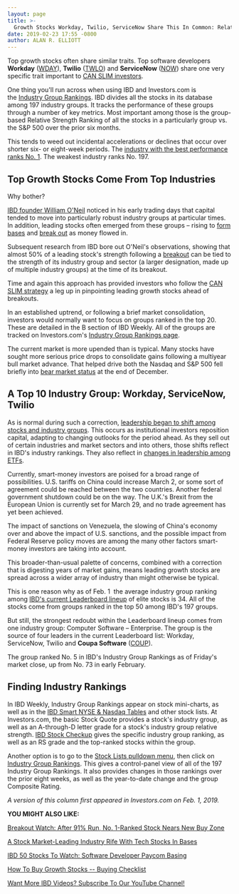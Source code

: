 ```yaml
---
layout: page
title: >-
  Growth Stocks Workday, Twilio, ServiceNow Share This In Common: Relative Strength
date: 2019-02-23 17:55 -0800
author: ALAN R. ELLIOTT
---
```





Top growth stocks often share similar traits. Top software developers **Workday** ([WDAY](https://research.investors.com/quote.aspx?symbol=WDAY)), **Twilio** ([TWLO](https://research.investors.com/quote.aspx?symbol=TWLO)) and **ServiceNow** ([NOW](https://research.investors.com/quote.aspx?symbol=NOW)) share one very specific trait important to [CAN SLIM investors](https://www.investors.com/ibd-university/can-slim/).




One thing you'll run across when using IBD and Investors.com is the [Industry Group Rankings](https://www.investors.com/research/ibd-industry-themes/stock-market-tech-stocks/). IBD divides all the stocks in its database among 197 industry groups. It tracks the performance of these groups through a number of key metrics. Most important among those is the group-based Relative Strength Ranking of all the stocks in a particularly group vs. the S&P 500 over the prior six months.


This tends to weed out incidental accelerations or declines that occur over shorter six- or eight-week periods. The [industry with the best performance ranks No. 1](https://www.investors.com/data-tables/industry-group-rankings-jan-29-2019/). The weakest industry ranks No. 197.


Top Growth Stocks Come From Top Industries
------------------------------------------


Why bother?


[IBD founder William O'Neil](https://www.investors.com/news/management/leaders-and-success/bill-oneil-ibd-founder-and-stock-investor-success-tips/) noticed in his early trading days that capital tended to move into particularly robust industry groups at particular times. In addition, leading stocks often emerged from these groups – rising to [form bases](https://www.investors.com/how-to-invest/investors-corner/how-to-trade-stocks-base-stock-charts/) and [break out](https://www.investors.com/how-to-invest/investors-corner/what-is-stock-breakout/) as money flowed in.



Subsequent research from IBD bore out O'Neil's observations, showing that almost 50% of a leading stock's strength following a [breakout](https://www.investors.com/how-to-invest/investors-corner/what-is-stock-breakout/) can be tied to the strength of its industry group and sector (a larger designation, made up of multiple industry groups) at the time of its breakout.


Time and again this approach has provided investors who follow the [CAN SLIM strategy](https://www.investors.com/ibd-university/can-slim/) a leg up in pinpointing leading growth stocks ahead of breakouts.


In an established uptrend, or following a brief market consolidation, investors would normally want to focus on groups ranked in the top 20. These are detailed in the B section of IBD Weekly. All of the groups are tracked on Investors.com's [Industry Group Rankings page](https://www.investors.com/data-tables/industry-group-rankings-jan-31-2019/).


The current market is more upended than is typical. Many stocks have sought more serious price drops to consolidate gains following a multiyear bull market advance. That helped drive both the Nasdaq and S&P 500 fell briefly into [bear market status](https://www.investors.com/how-to-invest/investors-corner/could-you-have-spotted-the-1987-stock-market-top-yes-heres-how/) at the end of December.


A Top 10 Industry Group: Workday, ServiceNow, Twilio
----------------------------------------------------



As is normal during such a correction, [leadership began to shift among stocks and industry groups](https://www.investors.com/stock-lists/current-stock-market-continues-rotation-ibd-lists/). This occurs as institutional investors reposition capital, adapting to changing outlooks for the period ahead. As they sell out of certain industries and market sectors and into others, those shifts reflect in IBD's industry rankings. They also reflect in [changes in leadership among ETFs](https://www.investors.com/etfs-and-funds/etfs/best-etfs-new-leaders-small-cap-oil/).


Currently, smart-money investors are poised for a broad range of possibilities. U.S. tariffs on China could increase March 2, or some sort of agreement could be reached between the two countries. Another federal government shutdown could be on the way. The U.K.'s Brexit from the European Union is currently set for March 29, and no trade agreement has yet been achieved.


The impact of sanctions on Venezuela, the slowing of China's economy over and above the impact of U.S. sanctions, and the possible impact from Federal Reserve policy moves are among the many other factors smart-money investors are taking into account.


This broader-than-usual palette of concerns, combined with a correction that is digesting years of market gains, means leading growth stocks are spread across a wider array of industry than might otherwise be typical.


This is one reason why as of Feb. 1  the average industry group ranking among [IBD's current Leaderboard lineup](https://leaderboard.investors.com/#/leaders/leadersnearabuypoint) of elite stocks is 34. All of the stocks come from groups ranked in the top 50 among IBD's 197 groups.



But still, the strongest redoubt within the Leaderboard lineup comes from one industry group: Computer Software – Enterprise. The group is the source of four leaders in the current Leaderboard list: Workday, ServiceNow, Twilio and **Coupa Software** ([COUP](https://research.investors.com/quote.aspx?symbol=COUP)).


The group ranked No. 5 in IBD's Industry Group Rankings as of Friday's market close, up from No. 73 in early February.


Finding Industry Rankings
-------------------------


In IBD Weekly, Industry Group Rankings appear on stock mini-charts, as well as in the [IBD Smart NYSE & Nasdaq Tables](https://www.investors.com/data-tables/ibd-smart-nyse-nasdaq-tables-jan-29-2019/) and other stock lists. At Investors.com, the basic Stock Quote provides a stock's industry group, as well as an A-through-D letter grade for a stock's industry group relative strength. [IBD Stock Checkup](https://research.investors.com/stock-checkup/) gives the specific industry group ranking, as well as an RS grade and the top-ranked stocks within the group.


Another option is to go to the [Stock Lists pulldown menu](https://www.investors.com/ibd-data-tables/), then click on [Industry Group Rankings](https://www.investors.com/data-tables/industry-group-rankings-jan-29-2019/). This gives a control-panel view of all of the 197 Industry Group Rankings. It also provides changes in those rankings over the prior eight weeks, as well as the year-to-date change and the group Composite Rating.


*A version of this column first appeared in Investors.com on Feb. 1, 2019.*


**YOU MIGHT ALSO LIKE:**


[Breakout Watch: After 91% Run, No. 1-Ranked Stock Nears New Buy Zone](https://www.investors.com/research/ibd-stock-analysis/salesforce-crm-stock-near-buy-zone/)



[A Stock Market-Leading Industry Rife With Tech Stocks In Bases](https://www.investors.com/research/ibd-industry-themes/stock-market-tech-stocks/)


[IBD 50 Stocks To Watch: Software Developer Paycom Basing](https://www.investors.com/research/basing-growth-stocks-software-developer-paycom/)


[How To Buy Growth Stocks -- Buying Checklist](https://www.investors.com/ibd-videos/?cvid=4183902)




[Want More IBD Videos? Subscribe To Our YouTube Channel!](https://www.youtube.com/investorsbusinessdaily)









